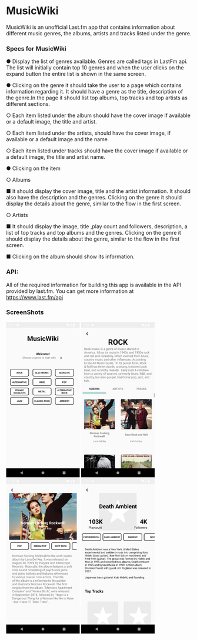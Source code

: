 
# MusicWiki
MusicWiki is an unofficial Last.fm app that contains information about different music
genres, the albums, artists and tracks listed under the genre.

### Specs for MusicWiki
● Display the list of genres available. Genres are called tags in LastFm api. The list will
initially contain top 10 genres and when the user clicks on the expand button the
entire list is shown in the same screen.

● Clicking on the genre it should take the user to a page which contains information
regarding it. It should have a genre as the title, description of the genre.In the page
it should list top albums, top tracks and top artists as different sections.

○ Each item listed under the album should have the cover image if available or
a default image, the title and artist.

○ Each item listed under the artists, should have the cover image, if available or
a default image and the name

○ Each item listed under tracks should have the cover image if available or a
default image, the title and artist name.

● Clicking on the item

○ Albums

■ It should display the cover image, title and the artist information. It
should also have the description and the genres. Clicking on the genre
it should display the details about the genre, similar to the flow in the
first screen.

○ Artists

■ It should display the image, title ,play count and followers,
description, a list of top tracks and top albums and the genres.
Clicking on the genre it should display the details about the genre,
similar to the flow in the first screen.

■ Clicking on the album should show its information.

### API:
All of the required information for building this app is available in the API provided by
last.fm. You can get more information at https://www.last.fm/api


### ScreenShots


 <img src="https://github.com/therealsanjeev/GreedyGame/blob/master/screenshot/Screenshot_1674630797.png" width="200" > <img src="https://github.com/therealsanjeev/GreedyGame/blob/master/screenshot/Screenshot_1674630801.png" width="200" > <img src="https://github.com/therealsanjeev/GreedyGame/blob/master/screenshot/Screenshot_1674630805.png" width="200" > <img src="https://github.com/therealsanjeev/GreedyGame/blob/master/screenshot/Screenshot_1674630830.png" width="200" >


